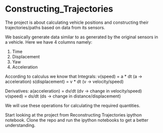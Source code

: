 # Constructing_Trajectories
The project is about calculating vehicle positions and constructing their trajectories/paths based on data from its sensors. 

We basically generate data similar to as generated by the original sensors in a vehicle.
Here we have 4 columns namely:
1. Time
2. Displacement
3. Yaw
4. Acceleration

According to calculus we know that
Integrals:
v(speed) = a * dt (a -> acceleration)
s(displacement) = v * dt (v -> velocity/speed)

Derivatives:
a(acceleration) = dv/dt (dv -> change in velocity/speed)
v(speed) = ds/dt (ds -> change in distance/displacement)

We will use these operations for calculating the required quantities.

Start looking at the project from Reconstructing Trajectories ipython notebook.
Clone the repo and run the ipython notebooks to get a better understanding.
